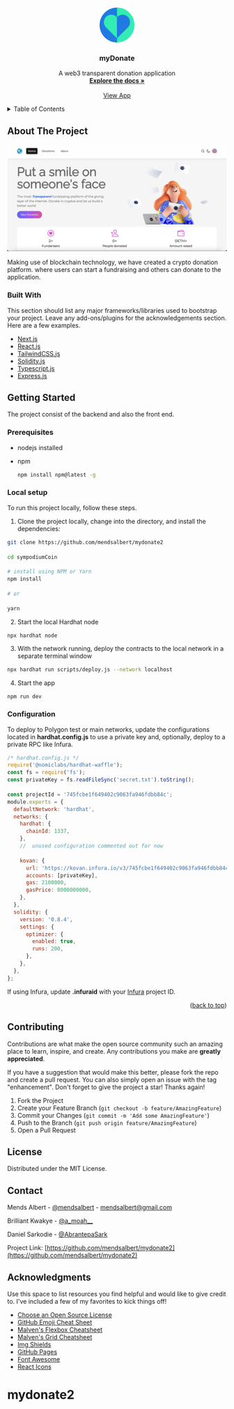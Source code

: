 <!-- PROJECT LOGO -->
<br />
<div align="center">
  <a href="https://github.com/othneildrew/Best-README-Template">
    <img src="public/images/logo.svg" alt="Logo" width="80" height="80">
  </a>

  <h3 align="center">myDonate</h3>

  <p align="center">
   A web3 transparent donation application 
    <br />
    <a href="https://github.com/othneildrew/Best-README-Template"><strong>Explore the docs »</strong></a>
    <br />
    <br />
    <a href="https://mydonate2.vercel.app/">View App</a>
    
  </p>
</div>

<!-- TABLE OF CONTENTS -->
<details>
  <summary>Table of Contents</summary>
  <ol>
    <li>
      <a href="#about-the-project">About The Project</a>
      <ul>
        <li><a href="#built-with">Built With</a></li>
      </ul>
    </li>
    <li>
      <a href="#getting-started">Getting Started</a>
      <ul>
        <li><a href="#prerequisites">Prerequisites</a></li>
        <li><a href="#installation">Installation</a></li>
      </ul>
    </li>
    <li><a href="#contributing">Contributing</a></li>
    <li><a href="#license">License</a></li>
    <li><a href="#contact">Contact</a></li>
    <li><a href="#acknowledgments">Acknowledgments</a></li>
  </ol>
</details>

<!-- ABOUT THE PROJECT -->

## About The Project

<img src="public/images/app.png" alt="Logo" width="" >

Making use of blockchain technology, we have created a crypto donation platform. where users can start a fundraising and others can donate to the application.

### Built With

This section should list any major frameworks/libraries used to bootstrap your project. Leave any add-ons/plugins for the acknowledgements section. Here are a few examples.

- [Next.js](https://nextjs.org/)
- [React.js](https://reactjs.org/)
- [TailwindCSS.js](https://tailwindcss.com/)
- [Solidity.js](https://docs.soliditylang.org/)
- [Typescript.js](https://www.typescriptlang.org/)
- [Express.js](https://expressjs.com/)

<!-- GETTING STARTED -->

## Getting Started

The project consist of the backend and also the front end.

### Prerequisites

- nodejs installed

- npm
  ```sh
  npm install npm@latest -g
  ```

### Local setup

To run this project locally, follow these steps.

1. Clone the project locally, change into the directory, and install the dependencies:

```sh
git clone https://github.com/mendsalbert/mydonate2

cd sympodiumCoin

# install using NPM or Yarn
npm install

# or

yarn
```

2. Start the local Hardhat node

```sh
npx hardhat node
```

3. With the network running, deploy the contracts to the local network in a separate terminal window

```sh
npx hardhat run scripts/deploy.js --network localhost
```

4. Start the app

```
npm run dev
```

### Configuration

To deploy to Polygon test or main networks, update the configurations located in **hardhat.config.js** to use a private key and, optionally, deploy to a private RPC like Infura.

```javascript
/* hardhat.config.js */
require('@nomiclabs/hardhat-waffle');
const fs = require('fs');
const privateKey = fs.readFileSync('secret.txt').toString();

const projectId = '745fcbe1f649402c9063fa946fdbb84c';
module.exports = {
  defaultNetwork: 'hardhat',
  networks: {
    hardhat: {
      chainId: 1337,
    },
    //  unused configuration commented out for now

    kovan: {
      url: 'https://kovan.infura.io/v3/745fcbe1f649402c9063fa946fdbb84c',
      accounts: [privateKey],
      gas: 2100000,
      gasPrice: 8000000000,
    },
  },
  solidity: {
    version: '0.8.4',
    settings: {
      optimizer: {
        enabled: true,
        runs: 200,
      },
    },
  },
};
```

If using Infura, update **.infuraid** with your [Infura](https://infura.io/) project ID.

<!-- USAGE EXAMPLES -->

<!-- ROADMAP -->

<p align="right">(<a href="#top">back to top</a>)</p>

<!-- CONTRIBUTING -->

## Contributing

Contributions are what make the open source community such an amazing place to learn, inspire, and create. Any contributions you make are **greatly appreciated**.

If you have a suggestion that would make this better, please fork the repo and create a pull request. You can also simply open an issue with the tag "enhancement".
Don't forget to give the project a star! Thanks again!

1. Fork the Project
2. Create your Feature Branch (`git checkout -b feature/AmazingFeature`)
3. Commit your Changes (`git commit -m 'Add some AmazingFeature'`)
4. Push to the Branch (`git push origin feature/AmazingFeature`)
5. Open a Pull Request

<!-- LICENSE -->

## License

Distributed under the MIT License.

<!-- CONTACT -->

## Contact

Mends Albert - [@mendsalbert](https://twitter.com/mendalbert) - mendsalbert@gmail.com

Brilliant Kwakye - [@a_moah\_\_](https://twitter.com/mendalbert)

Daniel Sarkodie - [@AbrantepaSark](https://twitter.com/mendalbert)

Project Link: [https://github.com/mendsalbert/mydonate2](https://github.com/mendsalbert/mydonate2)

<!-- ACKNOWLEDGMENTS -->

## Acknowledgments

Use this space to list resources you find helpful and would like to give credit to. I've included a few of my favorites to kick things off!

- [Choose an Open Source License](https://choosealicense.com)
- [GitHub Emoji Cheat Sheet](https://www.webpagefx.com/tools/emoji-cheat-sheet)
- [Malven's Flexbox Cheatsheet](https://flexbox.malven.co/)
- [Malven's Grid Cheatsheet](https://grid.malven.co/)
- [Img Shields](https://shields.io)
- [GitHub Pages](https://pages.github.com)
- [Font Awesome](https://fontawesome.com)
- [React Icons](https://react-icons.github.io/react-icons/search)

<!-- MARKDOWN LINKS & IMAGES -->
<!-- https://www.markdownguide.org/basic-syntax/#reference-style-links -->

[contributors-shield]: https://img.shields.io/github/contributors/othneildrew/Best-README-Template.svg?style=for-the-badge
[contributors-url]: https://github.com/othneildrew/Best-README-Template/graphs/contributors
[forks-shield]: https://img.shields.io/github/forks/othneildrew/Best-README-Template.svg?style=for-the-badge
[forks-url]: https://github.com/othneildrew/Best-README-Template/network/members
[stars-shield]: https://img.shields.io/github/stars/othneildrew/Best-README-Template.svg?style=for-the-badge
[stars-url]: https://github.com/othneildrew/Best-README-Template/stargazers
[issues-shield]: https://img.shields.io/github/issues/othneildrew/Best-README-Template.svg?style=for-the-badge
[issues-url]: https://github.com/othneildrew/Best-README-Template/issues
[license-shield]: https://img.shields.io/github/license/othneildrew/Best-README-Template.svg?style=for-the-badge
[license-url]: https://github.com/othneildrew/Best-README-Template/blob/master/LICENSE.txt
[linkedin-shield]: https://img.shields.io/badge/-LinkedIn-black.svg?style=for-the-badge&logo=linkedin&colorB=555
[linkedin-url]: https://linkedin.com/in/othneildrew
[product-screenshot]: images/screenshot.png

# mydonate2
